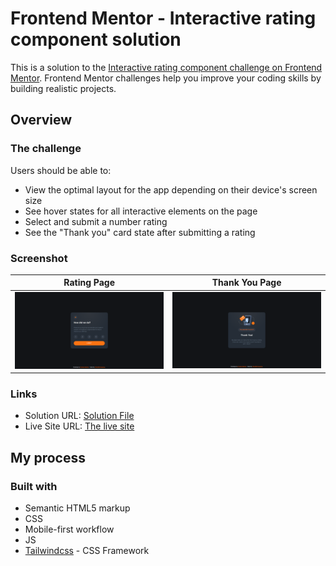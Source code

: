 # Frontend Mentor - Interactive rating component solution

This is a solution to the [Interactive rating component challenge on Frontend Mentor](https://www.frontendmentor.io/challenges/interactive-rating-component-koxpeBUmI). Frontend Mentor challenges help you improve your coding skills by building realistic projects.

## Overview

### The challenge

Users should be able to:

-   View the optimal layout for the app depending on their device's screen size
-   See hover states for all interactive elements on the page
-   Select and submit a number rating
-   See the "Thank you" card state after submitting a rating

### Screenshot

| Rating Page                          | Thank You Page                         |
| ------------------------------------ | -------------------------------------- |
| ![](./screenshot/rating-section.png) | ![](./screenshot/thankyou-section.png) |

### Links

-   Solution URL: [Solution File](https://github.com/OussamaZouaine/Front-end-mentor-challenges/tree/main/interactive-rating-component-main)
-   Live Site URL: [The live site](https://oussamazouaine.github.io/Front-end-mentor-challenges/interactive-rating-component-main/index.html)

## My process

### Built with

-   Semantic HTML5 markup
-   CSS
-   Mobile-first workflow
-   JS
-   [Tailwindcss](https://tailwindcss.com/) - CSS Framework
